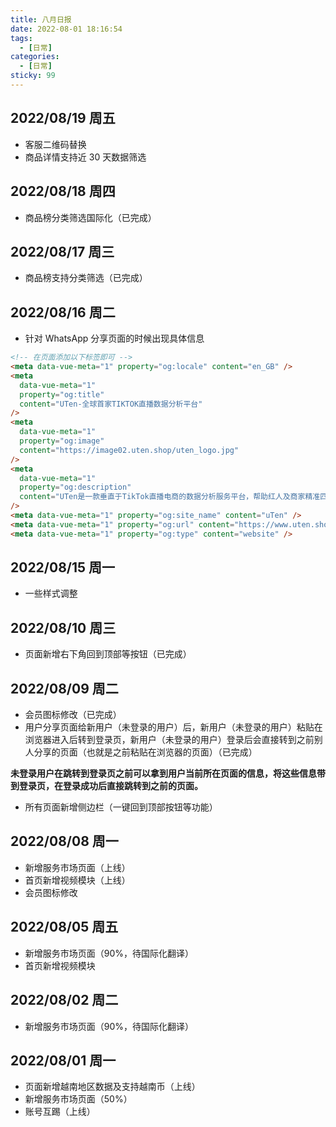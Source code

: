 ```yaml
---
title: 八月日报
date: 2022-08-01 18:16:54
tags:
  - [日常]
categories:
  - [日常]
sticky: 99
---
```


## 2022/08/19 周五

- 客服二维码替换
- 商品详情支持近 30 天数据筛选

## 2022/08/18 周四

- 商品榜分类筛选国际化（已完成）

## 2022/08/17 周三

- 商品榜支持分类筛选（已完成）

## 2022/08/16 周二

- 针对 WhatsApp 分享页面的时候出现具体信息

```html
<!-- 在页面添加以下标签即可 -->
<meta data-vue-meta="1" property="og:locale" content="en_GB" />
<meta
  data-vue-meta="1"
  property="og:title"
  content="UTen-全球首家TIKTOK直播数据分析平台"
/>
<meta
  data-vue-meta="1"
  property="og:image"
  content="https://image02.uten.shop/uten_logo.jpg"
/>
<meta
  data-vue-meta="1"
  property="og:description"
  content="UTen是一款垂直于TikTok直播电商的数据分析服务平台，帮助红人及商家精准匹配提升直播带货效率，为直播电商从业者提供一站式营销服务 。"
/>
<meta data-vue-meta="1" property="og:site_name" content="uTen" />
<meta data-vue-meta="1" property="og:url" content="https://www.uten.shop/" />
<meta data-vue-meta="1" property="og:type" content="website" />
```

## 2022/08/15 周一

- 一些样式调整

## 2022/08/10 周三

- 页面新增右下角回到顶部等按钮（已完成）

## 2022/08/09 周二

- 会员图标修改（已完成）
- 用户分享页面给新用户（未登录的用户）后，新用户（未登录的用户）粘贴在浏览器进入后转到登录页，新用户（未登录的用户）登录后会直接转到之前别人分享的页面（也就是之前粘贴在浏览器的页面）（已完成）

**未登录用户在跳转到登录页之前可以拿到用户当前所在页面的信息，将这些信息带到登录页，在登录成功后直接跳转到之前的页面。**

- 所有页面新增侧边栏（一键回到顶部按钮等功能）

## 2022/08/08 周一

- 新增服务市场页面（上线）
- 首页新增视频模块（上线）
- 会员图标修改

## 2022/08/05 周五

- 新增服务市场页面（90%，待国际化翻译）
- 首页新增视频模块

## 2022/08/02 周二

- 新增服务市场页面（90%，待国际化翻译）

## 2022/08/01 周一

- 页面新增越南地区数据及支持越南币（上线）
- 新增服务市场页面（50%）
- 账号互踢（上线）
